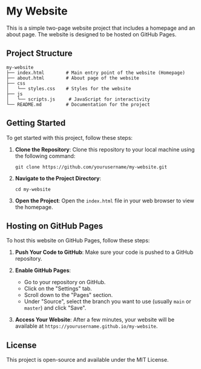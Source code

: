 # My Website

This is a simple two-page website project that includes a homepage and an about page. The website is designed to be hosted on GitHub Pages.

## Project Structure

```
my-website
├── index.html        # Main entry point of the website (Homepage)
├── about.html        # About page of the website
├── css
│   └── styles.css    # Styles for the website
├── js
│   └── scripts.js     # JavaScript for interactivity
└── README.md         # Documentation for the project
```

## Getting Started

To get started with this project, follow these steps:

1. **Clone the Repository**: Clone this repository to your local machine using the following command:
   ```
   git clone https://github.com/yourusername/my-website.git
   ```

2. **Navigate to the Project Directory**:
   ```
   cd my-website
   ```

3. **Open the Project**: Open the `index.html` file in your web browser to view the homepage.

## Hosting on GitHub Pages

To host this website on GitHub Pages, follow these steps:

1. **Push Your Code to GitHub**: Make sure your code is pushed to a GitHub repository.

2. **Enable GitHub Pages**:
   - Go to your repository on GitHub.
   - Click on the "Settings" tab.
   - Scroll down to the "Pages" section.
   - Under "Source", select the branch you want to use (usually `main` or `master`) and click "Save".

3. **Access Your Website**: After a few minutes, your website will be available at `https://yourusername.github.io/my-website`.

## License

This project is open-source and available under the MIT License.